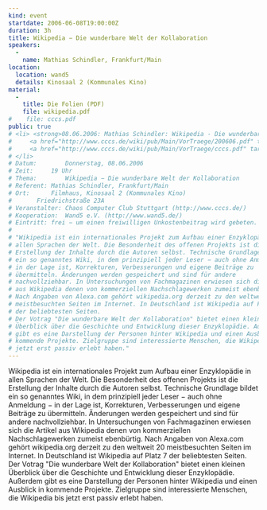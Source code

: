 ```yaml
---
kind: event
startdate: 2006-06-08T19:00:00Z
duration: 3h
title: Wikipedia − Die wunderbare Welt der Kollaboration
speakers:
  -
    name: Mathias Schindler, Frankfurt/Main
location:
  location: wand5
  details: Kinosaal 2 (Kommunales Kino)
material:
  -
    title: Die Folien (PDF)
    file: wikipedia.pdf
#    file: cccs.pdf
public: true
# <li> <strong>08.06.2006: Mathias Schindler: Wikipedia - Die wunderbare Welt der Kollaboration</strong> <br>
#     <a href="http://www.cccs.de/wiki/pub/Main/VorTraege/200606.pdf" target="_top">200606.pdf</a>: Pressetext 2006/06 Wikipedia (PDF) <br>
#     <a href="http://www.cccs.de/wiki/pub/Main/VorTraege/cccs.pdf" target="_top">cccs.pdf</a>: Folien zum Vortrag
# </li>
# Datum:		Donnerstag, 08.06.2006
# Zeit:		19 Uhr
# Thema:		Wikipedia − Die wunderbare Welt der Kollaboration
# Referent:	Mathias Schindler, Frankfurt/Main
# Ort:		Filmhaus, Kinosaal 2 (Kommunales Kino)
# 		Friedrichstraße 23A
# Veranstalter:	Chaos Computer Club Stuttgart (http://www.cccs.de/)
# Kooperation:	Wand5 e.V. (http://www.wand5.de/)
# Eintritt:	frei − um einen freiwilligen Unkostenbeitrag wird gebeten.
#
# "Wikipedia ist ein internationales Projekt zum Aufbau einer Enzyklopädie in
# allen Sprachen der Welt. Die Besonderheit des offenen Projekts ist die
# Erstellung der Inhalte durch die Autoren selbst. Technische Grundlage bildet
# ein so genanntes Wiki, in dem prinzipiell jeder Leser − auch ohne Anmeldung −
# in der Lage ist, Korrekturen, Verbesserungen und eigene Beiträge zu
# übermitteln. Änderungen werden gespeichert und sind für andere
# nachvollziehbar. In Untersuchungen von Fachmagazinen erwiesen sich die Artikel
# aus Wikipedia denen von kommerziellen Nachschlagewerken zumeist ebenbürtig.
# Nach Angaben von Alexa.com gehört wikipedia.org derzeit zu den weltweit 20
# meistbesuchten Seiten im Internet. In Deutschland ist Wikipedia auf Platz 7
# der beliebtesten Seiten.
# Der Votrag "Die wunderbare Welt der Kollaboration" bietet einen kleinen
# Überblick über die Geschichte und Entwicklung dieser Enzyklopädie. Außerdem
# gibt es eine Darstellung der Personen hinter Wikipedia und einen Ausblick in
# kommende Projekte. Zielgruppe sind interessierte Menschen, die Wikipedia bis
# jetzt erst passiv erlebt haben."
---
```

Wikipedia ist ein internationales Projekt zum Aufbau einer Enzyklopädie in
allen Sprachen der Welt. Die Besonderheit des offenen Projekts ist die
Erstellung der Inhalte durch die Autoren selbst. Technische Grundlage bildet
ein so genanntes Wiki, in dem prinzipiell jeder Leser − auch ohne Anmeldung −
in der Lage ist, Korrekturen, Verbesserungen und eigene Beiträge zu
übermitteln. Änderungen werden gespeichert und sind für andere
nachvollziehbar. In Untersuchungen von Fachmagazinen erwiesen sich die Artikel
aus Wikipedia denen von kommerziellen Nachschlagewerken zumeist ebenbürtig.
Nach Angaben von Alexa.com gehört wikipedia.org derzeit zu den weltweit 20
meistbesuchten Seiten im Internet. In Deutschland ist Wikipedia auf Platz 7
der beliebtesten Seiten.
Der Votrag "Die wunderbare Welt der Kollaboration" bietet einen kleinen
Überblick über die Geschichte und Entwicklung dieser Enzyklopädie. Außerdem
gibt es eine Darstellung der Personen hinter Wikipedia und einen Ausblick in
kommende Projekte. Zielgruppe sind interessierte Menschen, die Wikipedia bis
jetzt erst passiv erlebt haben.
